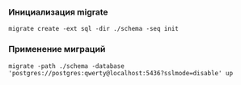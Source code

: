 ### Инициализация migrate
``migrate create -ext sql -dir ./schema -seq init``

### Применение миграций
``migrate -path ./schema -database 'postgres://postgres:qwerty@localhost:5436?sslmode=disable' up``